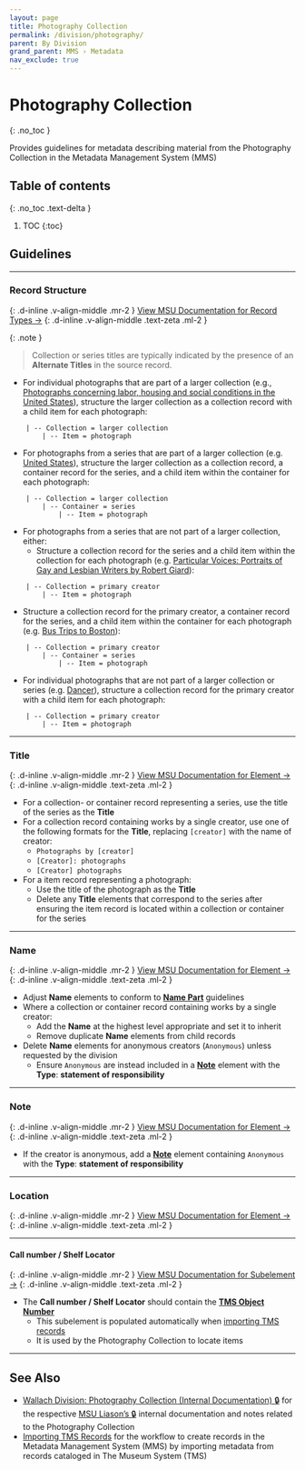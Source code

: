 ```yaml
---
layout: page
title: Photography Collection
permalink: /division/photography/
parent: By Division
grand_parent: MMS › Metadata
nav_exclude: true
---
```


# Photography Collection
{: .no_toc }

Provides guidelines for metadata describing material from the Photography Collection in the Metadata Management System (MMS)

## Table of contents
{: .no_toc .text-delta }

1. TOC
{:toc}

## Guidelines

---

### Record Structure
{: .d-inline .v-align-middle .mr-2 }
[View MSU Documentation for Record Types →](/metadata-documentation/metadata/record-type/)
{: .d-inline .v-align-middle .text-zeta .ml-2 }

{: .note }
> Collection or series titles are typically indicated by the presence of an **Alternate Titles** in the source record.

- For individual photographs that are part of a larger collection (e.g., [Photographs concerning labor, housing and social conditions in the United States](https://metadata.nypl.org/collection/39812)), structure the larger collection as a collection record with a child item for each photograph:
```
    | -- Collection = larger collection
        | -- Item = photograph
```
- For photographs from a series that are part of a larger collection (e.g. [United States](https://metadata.nypl.org/containers/193126?section=overview)), structure the larger collection as a collection record, a container record for the series, and a child item within the container for each photograph:
```
    | -- Collection = larger collection
        | -- Container = series
            | -- Item = photograph
```
- For photographs from a series that are not part of a larger collection, either:
  - Structure a collection record for the series and a child item within the collection for each photograph (e.g. [Particular Voices: Portraits of Gay and Lesbian Writers by Robert Giard](https://metadata.nypl.org/collection/29937)):
```
    | -- Collection = primary creator
        | -- Item = photograph
```
  - Structure a collection record for the primary creator, a container record for the series, and a child item within the container for each photograph (e.g. [Bus Trips to Boston](https://metadata.nypl.org/containers/299588)):
```
    | -- Collection = primary creator
        | -- Container = series
            | -- Item = photograph
```
- For individual photographs that are not part of a larger collection or series (e.g. [Dancer](https://metadata.nypl.org/items/3371530)), structure a collection record for the primary creator with a child item for each photograph:
```
    | -- Collection = primary creator
        | -- Item = photograph
```

---

### Title
{: .d-inline .v-align-middle .mr-2 }
[View MSU Documentation for Element →](/metadata-documentation/metadata/element/title/)
{: .d-inline .v-align-middle .text-zeta .ml-2 }

- For a collection- or container record representing a series, use the title of the series as the **Title**
- For a collection record containing works by a single creator, use one of the following formats for the **Title**, replacing `[creator]` with the name of creator:
  - `Photographs by [creator]`
  - `[Creator]: photographs`
  - `[Creator] photographs`
- For a item record representing a photograph:
  - Use the title of the photograph as the **Title**
  - Delete any **Title** elements that correspond to the series after ensuring the item record is located within a collection or container for the series

---

### Name
{: .d-inline .v-align-middle .mr-2 }
[View MSU Documentation for Element →](/metadata-documentation/metadata/element/name/)
{: .d-inline .v-align-middle .text-zeta .ml-2 }

- Adjust **Name** elements to conform to [**Name Part**](/metadata-documentation/metadata/element/name/#name-part) guidelines
- Where a collection or container record containing works by a single creator:
  - Add the **Name** at the highest level appropriate and set it to inherit
  - Remove duplicate **Name** elements from child records
- Delete **Name** elements for anonymous creators (`Anonymous`) unless requested by the division
  - Ensure `Anonymous` are instead included in a [**Note**](https://docs.google.com/document/d/1729J2drDizJ3juW-RH3KIewgNvKLBo85o6nn82pjPMA/edit#note) element with the **Type**: **statement of responsibility**

---

### Note
{: .d-inline .v-align-middle .mr-2 }
[View MSU Documentation for Element →](/metadata-documentation/metadata/element/note/)
{: .d-inline .v-align-middle .text-zeta .ml-2 }

- If the creator is anonymous, add a [**Note**](https://docs.google.com/document/d/1729J2drDizJ3juW-RH3KIewgNvKLBo85o6nn82pjPMA/edit#note) element containing `Anonymous` with the **Type**: **statement of responsibility**

---

### Location
{: .d-inline .v-align-middle .mr-2 }
[View MSU Documentation for Element →](/metadata-documentation/metadata/element/location/)
{: .d-inline .v-align-middle .text-zeta .ml-2 }

---

#### Call number / Shelf Locator
{: .d-inline .v-align-middle .mr-2 }
[View MSU Documentation for Subelement →](/metadata-documentation/metadata/element/location/#call-number--shelf-locator)
{: .d-inline .v-align-middle .text-zeta .ml-2 }

- The **Call number / Shelf Locator** should contain the [**TMS Object Number**](/metadata-documentation/metadata/element/identifier/tms-object-number/)
  - This subelement is populated automatically when [importing TMS records](/metadata-documentation/workflows/importing/tms/)
  - It is used by the Photography Collection to locate items

---

## See Also
- [Wallach Division: Photography Collection (Internal Documentation) 🔒](https://docs.google.com/document/d/1Kt90vsEINm0jgRXquCOXRpsSWvZM7ASE6ugFs7-ukNo/edit) for the respective [MSU Liason’s 🔒](https://docs.google.com/spreadsheets/d/1P-YDJigon640fTCLP4Ig4-zmzqrX88v5M24ShuxFNVY/edit?gid=0) internal documentation and notes related to the Photography Collection
- [Importing TMS Records](/metadata-documentation/workflows/importing/tms/) for the workflow to create records in the Metadata Management System (MMS) by importing metadata from records cataloged in The Museum System (TMS)